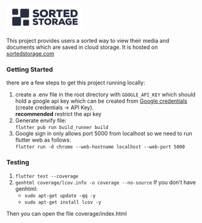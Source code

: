
![](assets/images/logo_tiny.png)


This project provides users a sorted way to view their media and documents which are 
saved in cloud storage. It is hosted on [sortedstorage.com](https://sortedstorage.com)
 
### Getting Started

there are a few steps to get this project running locally: 
1. create a .env file in the root directory with ```GOOGLE_API_KEY``` which should hold a google api key which can be created
from [Google credentials](https://console.cloud.google.com/apis/credentials) (create credentials -> API Key).
<br/> **recommended** restrict the api key
2. Generate envify file: <br/> ```flutter pub run build_runner build```
3. Google sign in only allows port 5000 from localhost so we need to run flutter web as follows: <br/>
```flutter run -d chrome --web-hostname localhost --web-port 5000```

### Testing
1. ```flutter test --coverage```
4. ```genhtml coverage/lcov.info -o coverage --no-source``` If you don't have genhtml: <br/>
    - ```sudo apt-get update -qq -y``` <br/>
    - ```sudo apt-get install lcov -y``` <br/>

Then you can open the file coverage/index.html

